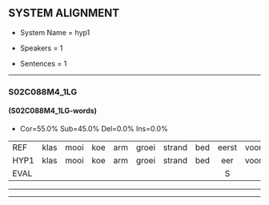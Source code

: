 
## SYSTEM ALIGNMENT

- System Name = hyp1

- Speakers = 1

- Sentences = 1

---

### S02C088M4_1LG

#### (S02C088M4_1LG-words)

- Cor=55.0%	Sub=45.0%	Del=0.0%	Ins=0.0%

|  |  |  |  |  |  |  |  |  |  |  |  |  |  |  |  |  |  |  |  |  |  |  |  |  |  |  |  |  |  |  |  |  |  |  |  |  |  |  |  |  |
|:--- |:---:|:---:|:---:|:---:|:---:|:---:|:---:|:---:|:---:|:---:|:---:|:---:|:---:|:---:|:---:|:---:|:---:|:---:|:---:|:---:|:---:|:---:|:---:|:---:|:---:|:---:|:---:|:---:|:---:|:---:|:---:|:---:|:---:|:---:|:---:|:---:|:---:|:---:|:---:|:---:|
| REF | klas | mooi | koe | arm | groei | strand | bed | eerst | voor | draai | sjaal | herfst | duur | straat | leeuw | clown | hoek | krant | hout | vriend | gauw | chips | groen | feest | reis | jas | huis | paard | vijf | muts | nieuw | kind | bang | oog | zacht | schoen | plas | neus | knoop | plank |
| HYP1 | klas | mooi | koe | arm | groei | strand | bed | eer | voor | drai | sjaal | herfst | uur | straat | leouw | kloon | hoek | krand | oud | vriend | gouw | chips | groen | feest | rijs | jas | hest | bert | fif | mut | niel | kind | bang | oog | zacht | schoen | blas | nees | knop | blank |
| EVAL |  |  |  |  |  |  |  | S |  | S |  |  | S |  | S | S |  | S | S |  | S |  |  |  | S |  | S | S | S | S | S |  |  |  |  |  | S | S | S | S |
---

---
